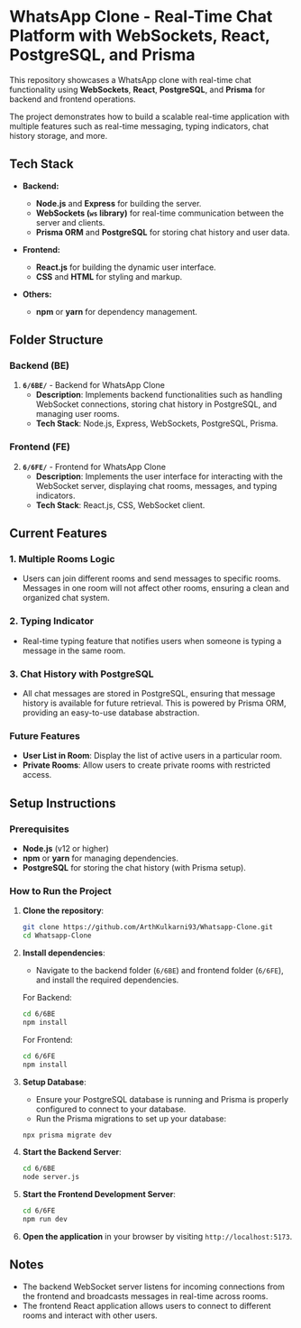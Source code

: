 # WhatsApp Clone - Real-Time Chat Platform with WebSockets, React, PostgreSQL, and Prisma

This repository showcases a WhatsApp clone with real-time chat functionality using **WebSockets**, **React**, **PostgreSQL**, and **Prisma** for backend and frontend operations.

The project demonstrates how to build a scalable real-time application with multiple features such as real-time messaging, typing indicators, chat history storage, and more.

## Tech Stack

- **Backend:**
  - **Node.js** and **Express** for building the server.
  - **WebSockets (`ws` library)** for real-time communication between the server and clients.
  - **Prisma ORM** and **PostgreSQL** for storing chat history and user data.
  
- **Frontend:**
  - **React.js** for building the dynamic user interface.
  - **CSS** and **HTML** for styling and markup.
  
- **Others:**
  - **npm** or **yarn** for dependency management.
  
## Folder Structure

### Backend (BE)

1. **`6/6BE/`** - Backend for WhatsApp Clone
   - **Description**: Implements backend functionalities such as handling WebSocket connections, storing chat history in PostgreSQL, and managing user rooms.
   - **Tech Stack**: Node.js, Express, WebSockets, PostgreSQL, Prisma.

### Frontend (FE)

2. **`6/6FE/`** - Frontend for WhatsApp Clone
   - **Description**: Implements the user interface for interacting with the WebSocket server, displaying chat rooms, messages, and typing indicators.
   - **Tech Stack**: React.js, CSS, WebSocket client.

## Current Features

### 1. **Multiple Rooms Logic**
   - Users can join different rooms and send messages to specific rooms. Messages in one room will not affect other rooms, ensuring a clean and organized chat system.

### 2. **Typing Indicator**
   - Real-time typing feature that notifies users when someone is typing a message in the same room.

### 3. **Chat History with PostgreSQL**
   - All chat messages are stored in PostgreSQL, ensuring that message history is available for future retrieval. This is powered by Prisma ORM, providing an easy-to-use database abstraction.

### Future Features

- **User List in Room**: Display the list of active users in a particular room.
- **Private Rooms**: Allow users to create private rooms with restricted access.

## Setup Instructions

### Prerequisites

- **Node.js** (v12 or higher)
- **npm** or **yarn** for managing dependencies.
- **PostgreSQL** for storing the chat history (with Prisma setup).

### How to Run the Project

1. **Clone the repository**:
   ```bash
   git clone https://github.com/ArthKulkarni93/Whatsapp-Clone.git
   cd Whatsapp-Clone
   ```

2. **Install dependencies**:
   - Navigate to the backend folder (`6/6BE`) and frontend folder (`6/6FE`), and install the required dependencies.
   
   For Backend:
   ```bash
   cd 6/6BE
   npm install
   ```

   For Frontend:
   ```bash
   cd 6/6FE
   npm install
   ```

3. **Setup Database**:
   - Ensure your PostgreSQL database is running and Prisma is properly configured to connect to your database.
   - Run the Prisma migrations to set up your database:
   ```bash
   npx prisma migrate dev
   ```

4. **Start the Backend Server**:
   ```bash
   cd 6/6BE
   node server.js
   ```

5. **Start the Frontend Development Server**:
   ```bash
   cd 6/6FE
   npm run dev
   ```

6. **Open the application** in your browser by visiting `http://localhost:5173`.

## Notes

- The backend WebSocket server listens for incoming connections from the frontend and broadcasts messages in real-time across rooms.
- The frontend React application allows users to connect to different rooms and interact with other users.

